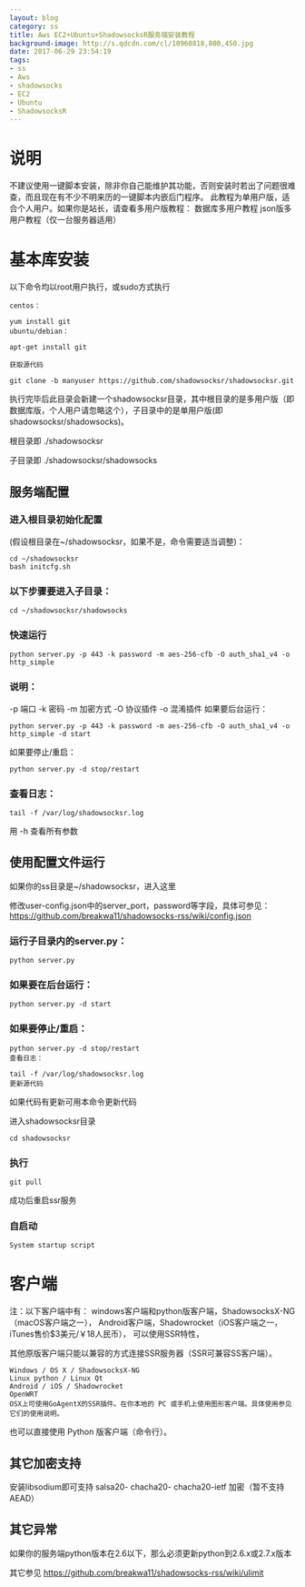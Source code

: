 ```yaml
---
layout: blog
category: ss
title: Aws EC2+Ubuntu+ShadowsocksR服务端安装教程
background-image: http://s.qdcdn.com/cl/10960818,800,450.jpg
date: 2017-06-29 23:54:19
tags:
- ss
- Aws
- shadowsocks
- EC2
- Ubuntu
- ShadowsocksR
---
```

 

# 说明

不建议使用一键脚本安装，除非你自己能维护其功能，否则安装时若出了问题很难查，而且现在有不少不明来历的一键脚本内嵌后门程序。
此教程为单用户版，适合个人用户。如果你是站长，请查看多用户版教程：
数据库多用户教程
json版多用户教程（仅一台服务器适用）

# 基本库安装

以下命令均以root用户执行，或sudo方式执行

```
centos：

yum install git
ubuntu/debian：

apt-get install git

获取源代码

git clone -b manyuser https://github.com/shadowsocksr/shadowsocksr.git
```
执行完毕后此目录会新建一个shadowsocksr目录，其中根目录的是多用户版（即数据库版，个人用户请忽略这个），子目录中的是单用户版(即shadowsocksr/shadowsocks)。

根目录即 ./shadowsocksr

子目录即 ./shadowsocksr/shadowsocks

## 服务端配置

### 进入根目录初始化配置
 
(假设根目录在~/shadowsocksr，如果不是，命令需要适当调整)：

```
cd ~/shadowsocksr
bash initcfg.sh
```
 
### 以下步骤要进入子目录：

```
cd ~/shadowsocksr/shadowsocks
```
### 快速运行
```
python server.py -p 443 -k password -m aes-256-cfb -O auth_sha1_v4 -o http_simple
```
### 说明：

-p 端口 -k 密码  -m 加密方式 -O 协议插件 -o 混淆插件
如果要后台运行：
```
python server.py -p 443 -k password -m aes-256-cfb -O auth_sha1_v4 -o http_simple -d start
```
如果要停止/重启：
```
python server.py -d stop/restart
```
### 查看日志：
```
tail -f /var/log/shadowsocksr.log
```
用 -h 查看所有参数

## 使用配置文件运行

如果你的ss目录是~/shadowsocksr，进入这里

修改user-config.json中的server_port，password等字段，具体可参见：
https://github.com/breakwa11/shadowsocks-rss/wiki/config.json

### 运行子目录内的server.py：
```
python server.py
```
### 如果要在后台运行：
```
python server.py -d start
```
### 如果要停止/重启：

```
python server.py -d stop/restart
查看日志：

tail -f /var/log/shadowsocksr.log
更新源代码
```
如果代码有更新可用本命令更新代码

进入shadowsocksr目录
```
cd shadowsocksr
```
### 执行
```
git pull
```
成功后重启ssr服务

### 自启动
```
System startup script
```
# 客户端

注：以下客户端中有： windows客户端和python版客户端，ShadowsocksX-NG（macOS客户端之一）， Android客户端，Shadowrocket（iOS客户端之一，iTunes售价$3美元/￥18人民币）， 可以使用SSR特性，

其他原版客户端只能以兼容的方式连接SSR服务器（SSR可兼容SS客户端）。
```
Windows / OS X / ShadowsocksX-NG
Linux python / Linux Qt
Android / iOS / Shadowrocket
OpenWRT
OSX上可使用GoAgentX的SSR插件。在你本地的 PC 或手机上使用图形客户端。具体使用参见它们的使用说明。
```

也可以直接使用 Python 版客户端（命令行）。

## 其它加密支持

安装libsodium即可支持 salsa20- chacha20- chacha20-ietf 加密（暂不支持AEAD）

## 其它异常

如果你的服务端python版本在2.6以下，那么必须更新python到2.6.x或2.7.x版本

其它参见 https://github.com/breakwa11/shadowsocks-rss/wiki/ulimit
